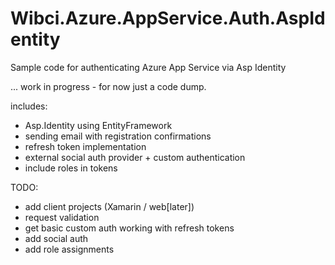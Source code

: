 # Wibci.Azure.AppService.Auth.AspIdentity
Sample code for authenticating Azure App Service via Asp Identity

... work in progress - for now just a code dump.

includes:
 - Asp.Identity using EntityFramework
 - sending email with registration confirmations
 - refresh token implementation
 - external social auth provider + custom authentication
 - include roles in tokens

TODO:
 - add client projects (Xamarin / web[later])
 - request validation
 - get basic custom auth working with refresh tokens
 - add social auth
 - add role assignments
